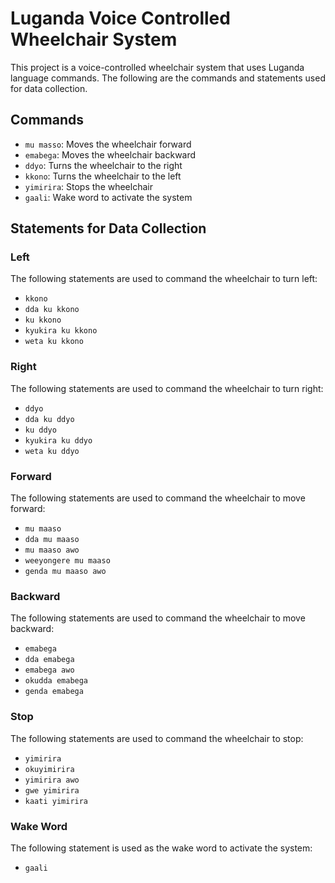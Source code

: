 # Luganda Voice Controlled Wheelchair System

This project is a voice-controlled wheelchair system that uses Luganda language commands. The following are the commands and statements used for data collection.

## Commands
- `mu masso`: Moves the wheelchair forward
- `emabega`: Moves the wheelchair backward
- `ddyo`: Turns the wheelchair to the right
- `kkono`: Turns the wheelchair to the left
- `yimirira`: Stops the wheelchair
- `gaali`: Wake word to activate the system

## Statements for Data Collection

### Left
The following statements are used to command the wheelchair to turn left:
- `kkono`
- `dda ku kkono`
- `ku kkono`
- `kyukira ku kkono`
- `weta ku kkono`

### Right
The following statements are used to command the wheelchair to turn right:
- `ddyo`
- `dda ku ddyo`
- `ku ddyo`
- `kyukira ku ddyo`
- `weta ku ddyo`

### Forward
The following statements are used to command the wheelchair to move forward:
- `mu maaso`
- `dda mu maaso`
- `mu maaso awo`
- `weeyongere mu maaso`
- `genda mu maaso awo`

### Backward
The following statements are used to command the wheelchair to move backward:
- `emabega`
- `dda emabega`
- `emabega awo`
- `okudda emabega`
- `genda emabega`

### Stop
The following statements are used to command the wheelchair to stop:
- `yimirira`
- `okuyimirira`
- `yimirira awo`
- `gwe yimirira`
- `kaati yimirira`

### Wake Word
The following statement is used as the wake word to activate the system:
- `gaali`
